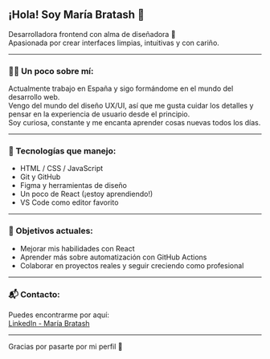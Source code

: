 ## ¡Hola! Soy María Bratash 👋

Desarrolladora frontend con alma de diseñadora 🎨  
Apasionada por crear interfaces limpias, intuitivas y con cariño.

---

### 👩‍💻 Un poco sobre mí:

Actualmente trabajo en España y sigo formándome en el mundo del desarrollo web.  
Vengo del mundo del diseño UX/UI, así que me gusta cuidar los detalles y pensar en la experiencia de usuario desde el principio.  
Soy curiosa, constante y me encanta aprender cosas nuevas todos los días.

---

### 🧰 Tecnologías que manejo:

- HTML / CSS / JavaScript  
- Git y GitHub  
- Figma y herramientas de diseño  
- Un poco de React (¡estoy aprendiendo!)  
- VS Code como editor favorito

---

### 🎯 Objetivos actuales:

- Mejorar mis habilidades con React  
- Aprender más sobre automatización con GitHub Actions  
- Colaborar en proyectos reales y seguir creciendo como profesional

---

### 📬 Contacto:

Puedes encontrarme por aquí:  
[LinkedIn - María Bratash](https://www.linkedin.com/in/bratash-maria/)

---

Gracias por pasarte por mi perfil 🤍  
